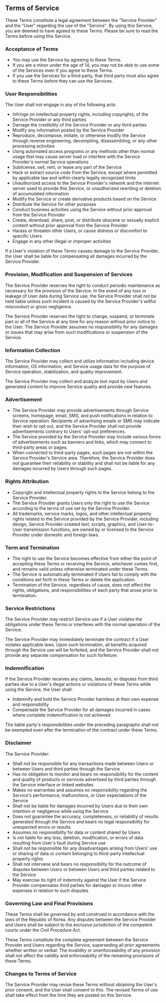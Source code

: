 ## **Terms of Service**

These Terms constitute a legal agreement between the "Service Provider" and the "User" regarding the use of the "Service". By using this Service, you are deemed to have agreed to these Terms. Please be sure to read the Terms before using this Service.

### **Acceptance of Terms**

- You may use the Service by agreeing to these Terms.
- If you are a minor under the age of 14, you may not be able to use some of the Services even if you agree to these Terms.
- If you use the Services for a third party, that third party must also agree to these Terms before they can use the Services.

### **User Responsibilities**

The User shall not engage in any of the following acts:

- Infringe on intellectual property rights, including copyrights, of the Service Provider or any third parties
- Damage the credibility of the Service Provider or any third parties
- Modify any information posted by the Service Provider
- Reproduce, decompose, imitate, or otherwise modify the Service through reverse engineering, decompiling, disassembling, or any other processing activities
- Using automated access programs or any methods other than normal usage that may cause server load or interfere with the Service Provider's normal Service operations
- Sublicense, sell, rent, or lease any part of the Service
- Hack or extract source code from the Service, except where permitted by applicable law and within clearly legally recognized limits
- Unauthorized access to the Service Provider's network and the internet server used to provide this Service, or unauthorized rewriting or deletion of accumulated information
- Modify the Service or create derivative products based on the Service
- Distribute the Service for other purposes
- Conduct business activities using the Service without prior approval from the Service Provider
- Create, download, share, post, or distribute obscene or sexually explicit content without prior approval from the Service Provider
- Harass or threaten other Users, or cause distress or discomfort to specific Users
- Engage in any other illegal or improper activities

If a User's violation of these Terms causes damage to the Service Provider, the User shall be liable for compensating all damages incurred by the Service Provider.

### **Provision, Modification and Suspension of Services**

The Service Provider reserves the right to conduct periodic maintenance as necessary for the provision of the Service. In the event of any loss or leakage of User data during Service use, the Service Provider shall not be held liable unless such incident is caused by the Service Provider's willful misconduct or gross negligence.

The Service Provider reserves the right to change, suspend, or terminate part or all of the Service at any time for any reason without prior notice to the User. The Service Provider assumes no responsibility for any damages or issues that may arise from such modifications or suspension of the Service.

### **Information Collection**

The Service Provider may collect and utilize information including device information, OS information, and Service usage data for the purpose of Service operation, stabilization, and quality improvement.

The Service Provider may collect and analyze text input by Users and generated content to improve Service quality and provide new features.

### **Advertisement**

- The Service Provider may provide advertisements through Service screens, homepage, email, SMS, and push notifications in relation to Service operation. Recipients of advertising emails or SMS may indicate their wish to opt out, and the Service Provider shall not provide advertisements contrary to Users' opt-out preferences.
- The Service provided by the Service Provider may include various forms of advertisements such as banners and links, which may connect to third-party areas or pages.
- When connected to third-party pages, such pages are not within the Service Provider's Service area. Therefore, the Service Provider does not guarantee their reliability or stability and shall not be liable for any damages incurred by Users through such pages.

### **Rights Attribution**

- Copyright and intellectual property rights to the Service belong to the Service Provider.
- The Service Provider grants Users only the right to use the Service according to the terms of use set by the Service Provider.
- All trademarks, service marks, logos, and other intellectual property rights related to the Service provided by the Service Provider, including design, Service Provider-created text, scripts, graphics, and User-to-User transmission functions, are owned by or licensed to the Service Provider under domestic and foreign laws.

### **Term and Termination**

- The right to use the Service becomes effective from either the point of accepting these Terms or receiving the Service, whichever comes first, and remains valid unless otherwise terminated under these Terms.
- The Service is automatically terminated if Users fail to comply with the conditions set forth in these Terms or delete the application.
- Termination of the Service, regardless of cause, does not affect the rights, obligations, and responsibilities of each party that arose prior to termination.

### **Service Restrictions**

The Service Provider may restrict Service use if a User violates the obligations under these Terms or interferes with the normal operation of the Service.

The Service Provider may immediately terminate the contract if a User violates applicable laws. Upon such termination, all benefits acquired through the Service use will be forfeited, and the Service Provider shall not provide any separate compensation for such forfeiture.

### **Indemnification**

If the Service Provider receives any claims, lawsuits, or disputes from third parties due to a User's illegal actions or violations of these Terms while using the Service, the User shall:

- Indemnify and hold the Service Provider harmless at their own expense and responsibility
- Compensate the Service Provider for all damages incurred in cases where complete indemnification is not achieved

The liable party's responsibilities under the preceding paragraphs shall not be exempted even after the termination of the contract under these Terms.

### **Disclaimer**

The Service Provider:

- Shall not be responsible for any transactions made between Users or between Users and third parties through the Service
- Has no obligation to monitor and bears no responsibility for the content and quality of products or services advertised by third parties through the Service interface or linked websites
- Makes no warranties and assumes no responsibility regarding the Service's performance, malfunctions, or User expectations of the Service
- Shall not be liable for damages incurred by Users due to their own intention or negligence while using the Service
- Does not guarantee the accuracy, completeness, or reliability of results generated through the Service and bears no legal responsibility for unexpected errors or results
- Assumes no responsibility for data or content shared by Users
- Is not liable for any loss, deletion, modification, or errors of data resulting from User's fault during Service use
- Shall not be responsible for any disadvantages arising from Users' use or sharing of data or content belonging to third-party intellectual property rights
- Shall not intervene and bears no responsibility for the outcome of disputes between Users or between Users and third parties related to the Service
- May exercise its right of indemnity against the User if the Service Provider compensates third parties for damages or incurs other expenses in relation to such disputes

### **Governing Law and Final Provisions**

These Terms shall be governed by and construed in accordance with the laws of the Republic of Korea. Any disputes between the Service Provider and Users shall be subject to the exclusive jurisdiction of the competent courts under the Civil Procedure Act.

These Terms constitute the complete agreement between the Service Provider and Users regarding the Service, superseding all prior agreements whether written or verbal. The invalidity or unenforceability of any provision shall not affect the validity and enforceability of the remaining provisions of these Terms.

### **Changes to Terms of Service**

The Service Provider may revise these Terms without obtaining the User's prior consent, and the User shall consent to this. The revised Terms of use shall take effect from the time they are posted on this Service.